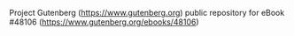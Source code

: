 Project Gutenberg (https://www.gutenberg.org) public repository for eBook #48106 (https://www.gutenberg.org/ebooks/48106)
